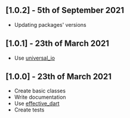 ## [1.0.2] - 5th of September 2021

- Updating packages' versions

## [1.0.1] - 23th of March 2021

- Use [universal_io](https://pub.dev/packages/universal_io)

## [1.0.0] - 23th of March 2021

- Create basic classes
- Write documentation
- Use [effective_dart](https://pub.dev/packages/effective_dart)
- Create tests